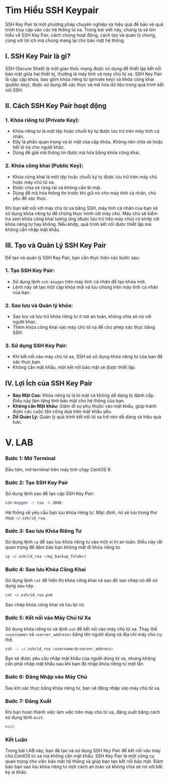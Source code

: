 # Tìm Hiểu SSH Keypair

SSH Key Pair là một phương pháp chuyên nghiệp và hiệu quả để bảo vệ quá trình truy cập vào các hệ thống từ xa. Trong bài viết này, chúng ta sẽ tìm hiểu về SSH Key Pair, cách chúng hoạt động, cách tạo và quản lý chúng, cùng với lợi ích mà chúng mang lại cho bảo mật hệ thống.

## I. SSH Key Pair là gì?

SSH (Secure Shell) là một giao thức mạng được sử dụng để thiết lập kết nối bảo mật giữa hai thiết bị, thường là máy tính và máy chủ từ xa. SSH Key Pair là cặp cặp khóa, bao gồm khóa riêng tư (private key) và khóa công khai (public key), được sử dụng để xác thực và mã hóa dữ liệu trong quá trình kết nối SSH.

## II. Cách SSH Key Pair hoạt động

### 1. Khóa riêng tư (Private Key):

- Khóa riêng tư là một tệp hoặc chuỗi ký tự được lưu trữ trên máy tính cá nhân.
- Đây là phần quan trọng và bí mật của cặp khóa. Không nên chia sẻ hoặc tiết lộ nó cho người khác.
- Dùng để giải mã thông tin được mã hóa bằng khóa công khai.

### 2. Khóa công khai (Public Key):

- Khóa công khai là một tệp hoặc chuỗi ký tự được lưu trữ trên máy chủ hoặc máy chủ từ xa.
- Được chia sẻ rộng rãi và không cần bí mật.
- Dùng để mã hóa thông tin trước khi gửi nó cho máy tính cá nhân, chủ yếu để xác thực.

Khi bạn kết nối với máy chủ từ xa bằng SSH, máy tính cá nhân của bạn sẽ sử dụng khóa riêng tư để chứng thực mình với máy chủ. Máy chủ sẽ kiểm tra xem khóa công khai tương ứng (được lưu trữ trên máy chủ) có khớp với khóa riêng tư hay không. Nếu khớp, quá trình kết nối được thiết lập mà không cần nhập mật khẩu.

## III. Tạo và Quản Lý SSH Key Pair

Để tạo và quản lý SSH Key Pair, bạn cần thực hiện các bước sau:

### 1. Tạo SSH Key Pair:

- Sử dụng lệnh `ssh-keygen` trên máy tính cá nhân để tạo khóa mới.
- Lệnh này sẽ tạo một cặp khóa mới và lưu chúng trên máy tính cá nhân của bạn.

### 2. Sao lưu và Quản lý khóa:

- Sao lưu và lưu trữ khóa riêng tư ở nơi an toàn, không chia sẻ nó với người khác.
- Thêm khóa công khai vào máy chủ từ xa để cho phép xác thực bằng SSH.

### 3. Sử dụng SSH Key Pair:

- Khi kết nối vào máy chủ từ xa, SSH sẽ sử dụng khóa riêng tư của bạn để xác thực bạn.
- Không cần mật khẩu, một kết nối bảo mật sẽ được thiết lập.

## IV. Lợi Ích của SSH Key Pair

- **Bảo Mật Cao:** Khóa riêng tư là bí mật và không dễ dàng bị đánh cắp. Điều này làm tăng tính bảo mật cho hệ thống của bạn.
- **Không cần Mật khẩu:** Giảm đi sự phụ thuộc vào mật khẩu, giúp tránh được các cuộc tấn công dựa trên mật khẩu yếu.
- **Dễ Quản Lý:** Quản lý quá trình kết nối từ xa trở nên dễ dàng và hiệu quả hơn.

# V. LAB

### Bước 1: Mở Terminal

Đầu tiên, mở terminal trên máy tính chạy CentOS 9.

### Bước 2: Tạo SSH Key Pair

Sử dụng lệnh sau để tạo cặp SSH Key Pair:

```bash
ssh-keygen -t rsa -b 2048

```

Hệ thống sẽ yêu cầu bạn lưu khóa riêng tư. Mặc định, nó sẽ lưu trong thư mục `~/.ssh/id_rsa`.

### Bước 3: Sao lưu Khóa Riêng Tư

Sử dụng lệnh `cp` để sao lưu khóa riêng tư vào một vị trí an toàn. Điều này rất quan trọng để đảm bảo bạn không mất đi khóa riêng tư.

```bash
cp ~/.ssh/id_rsa ~/my_backup_folder/

```

### Bước 4: Sao lưu Khóa Công Khai

Sử dụng lệnh `cat` để hiển thị khóa công khai và sau đó sao chép nó để sử dụng sau này.

```bash
cat ~/.ssh/id_rsa.pub

```

Sao chép khóa công khai và lưu lại nó.

### Bước 5: Kết nối vào Máy Chủ từ Xa

Sử dụng khóa riêng tư và lệnh `ssh` để kết nối vào máy chủ từ xa. Thay thế `<username>` và `<server_address>` bằng tên người dùng và địa chỉ máy chủ cụ thể.

```bash
ssh -i ~/.ssh/id_rsa <username>@<server_address>

```

Bạn sẽ được yêu cầu nhập mật khẩu của người dùng từ xa, nhưng không cần phải nhập mật khẩu sau khi bạn đã nhập khóa riêng tư một lần.

### Bước 6: Đăng Nhập vào Máy Chủ

Sau khi xác thực bằng khóa riêng tư, bạn sẽ đăng nhập vào máy chủ từ xa.

### Bước 7: Đăng Xuất

Khi bạn hoàn thành việc làm việc trên máy chủ từ xa, đăng xuất bằng cách sử dụng lệnh `exit`:

```bash
exit

```

### Kết Luận

Trong bài LAB này, bạn đã tạo và sử dụng SSH Key Pair để kết nối vào máy chủ CentOS từ xa mà không cần mật khẩu. SSH Key Pair là một công cụ quan trọng cho việc bảo mật hệ thống và giúp bạn tạo kết nối bảo mật. Đảm bảo bạn sao lưu khóa riêng tư một cách an toàn và không chia sẻ nó với bất kỳ ai khác.